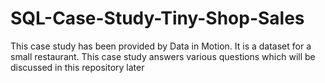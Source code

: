 # SQL-Case-Study-Tiny-Shop-Sales
This case study has been provided by Data in Motion. It is a dataset for a small restaurant. This case study answers various questions which will be discussed in this repository later 
